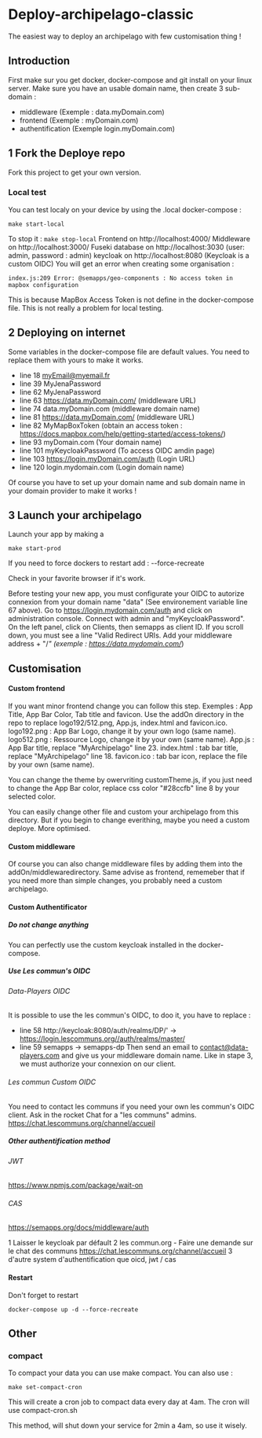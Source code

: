 # Deploy-archipelago-classic

The easiest way to deploy an archipelago with few customisation thing ! 

## Introduction

First make sur you get docker, docker-compose and git install on your linux server.
Make sure you have an usable domain name, then create 3 sub-domain :
- middleware (Exemple : data.myDomain.com)
- frontend (Exemple : myDomain.com)
- authentification (Exemple login.myDomain.com)

## 1 Fork the Deploye repo

Fork this project to get your own version.

### Local test

You can test localy on your device by using the .local docker-compose : 
```
make start-local
```
To stop it : ``` make stop-local ```
Frontend on http://localhost:4000/
Middleware on http://localhost:3000/
Fuseki database on http://localhost:3030 (user: admin, password : admin)
keycloak on http://localhost:8080 (Keycloak is a custom OIDC)
You will get an error when creating some organisation :
```
index.js:209 Error: @semapps/geo-components : No access token in mapbox configuration
```
This is because MapBox Access Token is not define in the docker-compose file. This is not really a problem for local testing.

## 2 Deploying on internet

Some variables in the docker-compose file are default values. You need to replace them with yours to make it works.
- line 18 myEmail@myemail.fr
- line 39 MyJenaPassword
- line 62 MyJenaPassword
- line 63 https://data.myDomain.com/ (middleware URL)
- line 74 data.myDomain.com (middleware domain name)
- line 81 https://data.myDomain.com/ (middleware URL)
- line 82 MyMapBoxToken (obtain an access token : https://docs.mapbox.com/help/getting-started/access-tokens/)
- line 93 myDomain.com (Your domain name)
- line 101 myKeycloakPassword (To access OIDC amdin page)
- line 103 https://login.myDomain.com/auth (Login URL)
- line 120 login.mydomain.com (Login domain name)

Of course you have to set up your domain name and sub domain name in your domain provider to make it works !

## 3 Launch your archipelago

Launch your app by making a 

```
make start-prod
```

If you need to force dockers to restart add : --force-recreate

Check in your favorite browser if it's work.

Before testing your new app, you must configurate your OIDC to autorize connexion from your domain name "data" (See environement variable line 67 above).
Go to https://login.mydomain.com/auth and click on administration console. Connect with admin and "myKeycloakPassword".
On the left panel, click on Clients, then semapps as client ID.
If you scroll down, you must see a line "Valid Redirect URIs. Add your middleware address + "/*" (exemple : https://data.mydomain.com/*)

## Customisation

#### Custom frontend

If you want minor frontend change you can follow this step. Exemples : App Title, App Bar Color, Tab title and favicon.
Use the addOn directory in the repo to replace logo192/512.png, App.js, index.html and favicon.ico.
logo192.png : App Bar Logo, change it by your own logo (same name).
logo512.png : Ressource Logo, change it by your own (same name).
App.js : App Bar title, replace "MyArchipelago" line 23.
index.html : tab bar title, replace "MyArchipelago" line 18.
favicon.ico : tab bar icon, replace the file by your own (same name).

You can change the theme by owervriting customTheme.js, if you just need to change the App Bar color, replace css color "#28ccfb" line 8 by your selected color.

You can easily change other file and custom your archipelago from this directory. But if you begin to change everithing, maybe you need a custom deploye. More optimised.

#### Custom middleware

Of course you can also change middleware files by adding them into the addOn/middlewaredirectory. Same advise as frontend, rememeber that if you need more than simple changes, you probably need a custom archipelago.

#### Custom Authentificator

##### Do not change anything

You can perfectly use the custom keycloak installed in the docker-compose.

##### Use Les commun's OIDC

###### Data-Players OIDC

It is possible to use the les commun's OIDC, to doo it, you have to replace :
- line 58 http://keycloak:8080/auth/realms/DP/' -> https://login.lescommuns.org//auth/realms/master/
- line 59 semapps -> semapps-dp
Then send an email to contact@data-players.com and give us your middleware domain name. Like in stape 3, we must authorize your connexion on our client.

###### Les commun Custom OIDC

You need to contact les communs if you need your own les commun's OIDC client.
Ask in the rocket Chat for a "les communs" admins.
https://chat.lescommuns.org/channel/accueil

##### Other authentification method

###### JWT
https://www.npmjs.com/package/wait-on
###### CAS
https://semapps.org/docs/middleware/auth

1 Laisser le keycloak par défault
2 les commun.org - Faire une demande sur le chat des communs https://chat.lescommuns.org/channel/accueil
3 d'autre system d'authentification que oicd, jwt / cas

#### Restart
Don't forget to restart
```
docker-compose up -d --force-recreate
```

## Other

### compact

To compact your data you can use make compact.
You can also use :
```
make set-compact-cron
```
This will create a cron job to compact data every day at 4am. The cron will use compact-cron.sh

This method, will shut down your service for 2min a 4am, so use it wisely.
